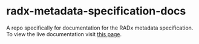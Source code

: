 # radx-metadata-specification-docs
A repo specifically for documentation for the RADx metadata specification.  To view the live documentation visit [this page](https://radx.github.io/radx-metadata-specification-docs).
